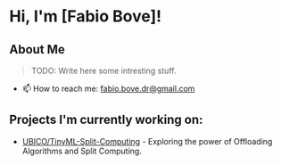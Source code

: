 # Hi, I'm [Fabio Bove]!

## About Me
> TODO: Write here some intresting stuff.
- 📫 How to reach me: [fabio.bove.dr@gmail.com](mailto:fabio.bove.dr@gmail.com)

## Projects I'm currently working on:
- [UBICO/TinyML-Split-Computing]([[https://github.com/username/repository](https://github.com/UBICO/TinyML-Split-Computing)](https://github.com/UBICO/TinyML-Split-Computing/tree/refactor/microservice-release)) - Exploring the power of Offloading Algorithms and Split Computing.
<!--- [Another Repository](https://github.com/another-username/another-repository) - A brief description of the repository.-->
